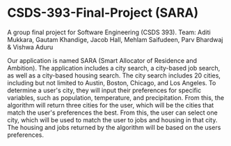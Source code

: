 # CSDS-393-Final-Project (SARA)
A group final project for Software Engineering (CSDS 393). 
Team: Aditi Mukkara, Gautam Khandige, Jacob Hall, Mehlam Saifudeen, Parv Bhardwaj & Vishwa Aduru

Our application is named SARA (Smart Allocator of Residence and Ambition). The application includes a city search, a city-based job search, as well as a city-based housing search. The city search includes 20 cities, including but not limited to Austin, Boston, Chicago, and Los Angeles. To determine a user's city, they will input their preferences for specific variables, such as population, temperature, and precipitation. From this, the algorithm will return three cities for the user, which will be the cities that match the user's preferences the best. From this, the user can select one city, which will be used to match the user to jobs and housing in that city. The housing and jobs returned by the algorithm will be based on the users preferences. 
